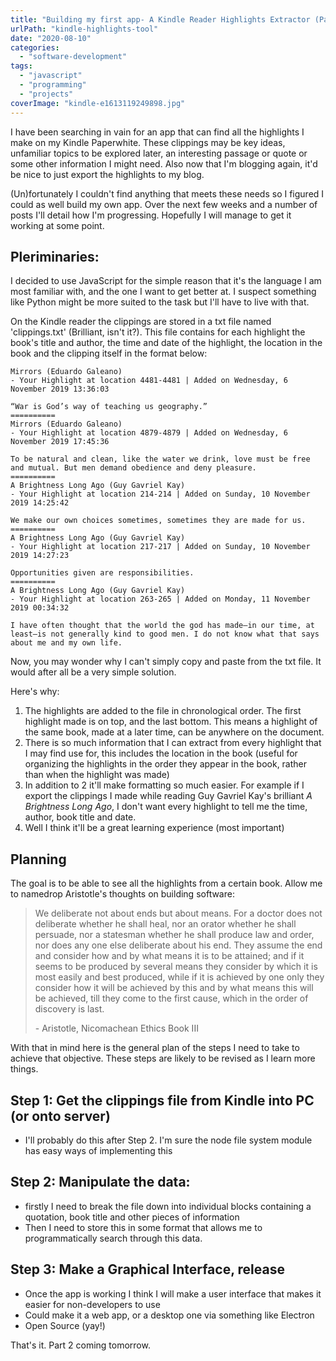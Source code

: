 ```yaml
---
title: "Building my first app- A Kindle Reader Highlights Extractor (Part 1)"
urlPath: "kindle-highlights-tool"
date: "2020-08-10"
categories: 
  - "software-development"
tags: 
  - "javascript"
  - "programming"
  - "projects"
coverImage: "kindle-e1613119249898.jpg"
---
```


I have been searching in vain for an app that can find all the highlights I make on my Kindle Paperwhite. These clippings may be key ideas, unfamiliar topics to be explored later, an interesting passage or quote or some other information I might need. Also now that I'm blogging again, it'd be nice to just export the highlights to my blog.

(Un)fortunately I couldn't find anything that meets these needs so I figured I could as well build my own app. Over the next few weeks and a number of posts I'll detail how I'm progressing. Hopefully I will manage to get it working at some point.

## Pleriminaries:

I decided to use JavaScript for the simple reason that it's the language I am most familiar with, and the one I want to get better at. I suspect something like Python might be more suited to the task but I'll have to live with that.

On the Kindle reader the clippings are stored in a txt file named 'clippings.txt' (Brilliant, isn't it?). This file contains for each highlight the book's title and author, the time and date of the highlight, the location in the book and the clipping itself in the format below:

    
```
Mirrors (Eduardo Galeano)
- Your Highlight at location 4481-4481 | Added on Wednesday, 6 November 2019 13:36:03

“War is God’s way of teaching us geography.”
==========
Mirrors (Eduardo Galeano)
- Your Highlight at location 4879-4879 | Added on Wednesday, 6 November 2019 17:45:36

To be natural and clean, like the water we drink, love must be free and mutual. But men demand obedience and deny pleasure.
==========
A Brightness Long Ago (Guy Gavriel Kay)
- Your Highlight at location 214-214 | Added on Sunday, 10 November 2019 14:25:42

We make our own choices sometimes, sometimes they are made for us.
==========
﻿A Brightness Long Ago (Guy Gavriel Kay)
- Your Highlight at location 217-217 | Added on Sunday, 10 November 2019 14:27:23

Opportunities given are responsibilities.
==========
A Brightness Long Ago (Guy Gavriel Kay)
- Your Highlight at location 263-265 | Added on Monday, 11 November 2019 00:34:32

I have often thought that the world the god has made—in our time, at least—is not generally kind to good men. I do not know what that says about me and my own life.

```

Now, you may wonder why I can't simply copy and paste from the txt file. It would after all be a very simple solution.

Here's why:

1. The highlights are added to the file in chronological order. The first highlight made is on top, and the last bottom. This means a highlight of the same book, made at a later time, can be anywhere on the document.
2. There is so much information that I can extract from every highlight that I may find use for, this includes the location in the book (useful for organizing the highlights in the order they appear in the book, rather than when the highlight was made)
3. In addition to 2 it'll make formatting so much easier. For example if I export the clippings I made while reading Guy Gavriel Kay's brilliant _A Brightness Long Ago_, I don't want every highlight to tell me the time, author, book title and date.
4. Well I think it'll be a great learning experience (most important)

## Planning

The goal is to be able to see all the highlights from a certain book. Allow me to namedrop Aristotle's thoughts on building software:

> We deliberate not about ends but about means. For a doctor does not deliberate whether he shall heal, nor an orator whether he shall persuade, nor a statesman whether he shall produce law and order, nor does any one else deliberate about his end. They assume the end and consider how and by what means it is to be attained; and if it seems to be produced by several means they consider by which it is most easily and best produced, while if it is achieved by one only they consider how it will be achieved by this and by what means this will be achieved, till they come to the first cause, which in the order of discovery is last.
> 
> \- Aristotle, Nicomachean Ethics Book III

With that in mind here is the general plan of the steps I need to take to achieve that objective. These steps are likely to be revised as I learn more things.

## Step 1: Get the clippings file from Kindle into PC (or onto server)

- I'll probably do this after Step 2. I'm sure the node file system module has easy ways of implementing this

## Step 2: Manipulate the data:

- firstly I need to break the file down into individual blocks containing a quotation, book title and other pieces of information
- Then I need to store this in some format that allows me to programmatically search through this data.

## Step 3: Make a Graphical Interface, release

- Once the app is working I think I will make a user interface that makes it easier for non-developers to use
- Could make it a web app, or a desktop one via something like Electron
- Open Source (yay!)

That's it. Part 2 coming tomorrow.
